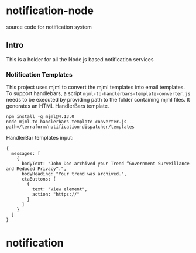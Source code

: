 # notification-node

source code for notification system

## Intro

This is a holder for all the Node.js based notification services

### Notification Templates

This project uses mjml to convert the mjml templates into email templates.
To support handlebars, a script `mjml-to-handlerbars-template-converter.js` needs to be executed by providing path to
the folder containing mjml files. It generates an HTML HandlerBars template.

```shell
npm install -g mjml@4.13.0
node mjml-to-handlerbars-template-converter.js --path=/terraform/notification-dispatcher/templates
```

HandlerBar templates input:

```json5
{
  messages: [
    {
      bodyText: "John Doe archived your Trend “Government Surveillance and Reduced Privacy”.",
      bodyHeading: "Your trend was archived.",
      ctaButtons: [
        {
          text: "View element",
          action: "https://"
        }
      ]
    }
  ]
}
```
# notification
